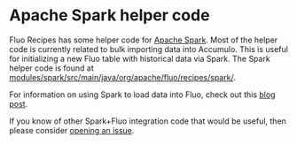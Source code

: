 <!--
Licensed to the Apache Software Foundation (ASF) under one or more
contributor license agreements.  See the NOTICE file distributed with
this work for additional information regarding copyright ownership.
The ASF licenses this file to You under the Apache License, Version 2.0
(the "License"); you may not use this file except in compliance with
the License.  You may obtain a copy of the License at

    http://www.apache.org/licenses/LICENSE-2.0

Unless required by applicable law or agreed to in writing, software
distributed under the License is distributed on an "AS IS" BASIS,
WITHOUT WARRANTIES OR CONDITIONS OF ANY KIND, either express or implied.
See the License for the specific language governing permissions and
limitations under the License.
-->
# Apache Spark helper code

Fluo Recipes has some helper code for [Apache Spark][spark].  Most of the helper code is currently
related to bulk importing data into Accumulo.  This is useful for initializing a new Fluo table with
historical data via Spark.  The Spark helper code is found at
[modules/spark/src/main/java/org/apache/fluo/recipes/spark/][sdir].

For information on using Spark to load data into Fluo, check out this [blog post][blog].

If you know of other Spark+Fluo integration code that would be useful, then please consider [opening
an issue](https://github.com/apache/fluo-recipes/issues/new).

[spark]: https://spark.apache.org
[sdir]: ../modules/spark/src/main/java/org/apache/fluo/recipes/spark/
[blog]: https://fluo.apache.org/blog/2016/12/22/spark-load/

